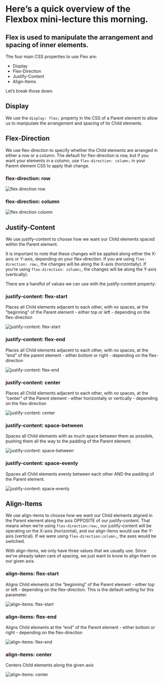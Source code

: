 # Here’s a quick overview of the Flexbox mini-lecture this morning. 

## Flex is used to manipulate the arrangement and spacing of inner elements.

The four main CSS properties to use Flex are:
* Display
* Flex-Direction
* Justify-Content
* Align-Items

Let’s break those down.

## Display 

We use the ```display: flex;``` property in the CSS of a Parent element to allow us to manipulate the arrangement and spacing of its Child elements. 

## Flex-Direction

We use flex-direction to specify whether the Child elements are arranged in either a row or a column. The default for flex-direction is row, but if you want your elements in a column, use ```flex-direction: column;``` in your Parent element CSS to apply that change.

### flex-direction: row
![flex direction row](https://github.com/kylebaugh/flexbox-demo/blob/main/pictures/flexRow.png)

### flex-direction: column
![flex direction column](https://github.com/kylebaugh/flexbox-demo/blob/main/pictures/flexColumn.png)

## Justify-Content

We use justify-content to choose how we want our Child elements spaced within the Parent element. 

It is important to note that these changes will be applied along either the X-axis or Y-axis, depending on your flex-direction. If you are using ```flex-direction: row;```, the changes will be along the X-axis (horizontally). If you’re using ```flex-direction: column;```, the changes will be along the Y-axis (vertically).

There are a handful of values we can use with the justify-content property:

### justify-content: flex-start

Places all Child elements adjacent to each other, with no spaces, at the “beginning” of the Parent element - either top or left - depending on the flex-direction

![justify-content: flex-start](https://github.com/kylebaugh/flexbox-demo/blob/main/pictures/justifyStart.png)


### justify-content: flex-end

Places all Child elements adjacent to each other, with no spaces, at the “end” of the parent element - either bottom or right - depending on the flex-direction

![justify-content: flex-end](https://github.com/kylebaugh/flexbox-demo/blob/main/pictures/justifyEnd.png)


### justify-content: center

Places all Child elements adjacent to each other, with no spaces, at the “center” of the Parent element - either horizontally or vertically - depending on the flex-direction

![justify-content: center](https://github.com/kylebaugh/flexbox-demo/blob/main/pictures/justifyCenter.png)


### justify-content: space-between

Spaces all Child elements with as much space between them as possible, pushing them all the way to the padding of the Parent element. 

![justify-content: space-between](https://github.com/kylebaugh/flexbox-demo/blob/main/pictures/justifyBetween.png)


### justify-content: space-evenly

Spaces all Child elements evenly between each other AND the padding of the Parent element.

![justify-content: space-evenly](https://github.com/kylebaugh/flexbox-demo/blob/main/pictures/justifyEvenly.png)


## Align-Items 

We use align-items to choose how we want our Child elements aligned in the Parent element along the axis OPPOSITE of our justify-content. That means when we’re using ```flex-direction:row;```, our justify-content will be operating on the X-axis (horizontal), and our align-items would use the Y-axis (vertical). If we were using ```flex-direction:column;```, the axes would be switched. 

With align-items, we only have three values that we usually use. Since we’ve already taken care of spacing, we just want to know to align them on our given axis.


### align-items: flex-start
Aligns Child elements at the “beginning” of the Parent element - either top or left - depending on the flex-direction. This is the default-setting for this parameter.

![align-items: flex-start](https://github.com/kylebaugh/flexbox-demo/blob/main/pictures/alignStart.png)


### align-items: flex-end

Aligns Child elements at the “end” of the Parent element - either bottom or right - depending on the flex-direction

![align-items: flex-end](https://github.com/kylebaugh/flexbox-demo/blob/main/pictures/alignEnd.png)


### align-items: center

Centers Child elements along the given axis

![align-items: center](https://github.com/kylebaugh/flexbox-demo/blob/main/pictures/alignCenter.png)

